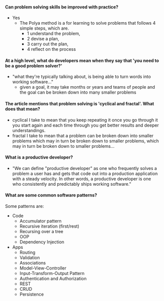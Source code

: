 #### Can problem solving skills be improved with practice?
* Yes
  * The Polya method is a for learning to solve problems that follows 4 simple steps, which are.
    - 1 understand the problem,
    - 2 devise a plan,
    - 3 carry out the plan,
    - 4 reflect on the process

#### At a high level, what do developers mean when they say that 'you need to be a good problem solver?'
* "what they're typically talking about, is being able to turn words into working software..."
  * given a goal, it may take months or years and teams of people and the goal can be broken down into many smaller problems

#### The article mentions that problem solving is 'cyclical and fractal'. What does that mean?
* cyclical I take to mean that you keep repeating it once you go through it you start again and each time through you get better results and deeper understandings.
* fractal I take to mean that a problem can be broken down into smaller problems which may in turn be broken down to smaller problems, which may in turn be broken down to smaller problems...

#### What is a productive developer?
* "We can define "productive developer" as one who frequently solves a problem a user has and gets that code out into a production application with a steady velocity. In other words, a productive developer is one who consistently and predictably ships working software."

#### What are some common software patterns?
Some patterns are:

* Code
  * Accumulator pattern
  * Recursive iteration (first/rest)
  * Recursing over a tree
  * OOP
  * Dependency Injection
* Apps
  * Routing
  * Validation
  * Associations
  * Model-View-Controller
  * Input-Transform-Output Pattern
  * Authentication and Authorization
  * REST
  * CRUD
  * Persistence
